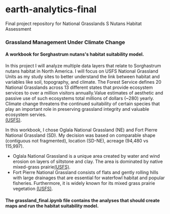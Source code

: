 # earth-analytics-final
Final project repository for National Grasslands S Nutans Habitat Assessment
### Grassland Management Under Climate Change

#### A workbook for Sorghastrum nutans's habitat suitability model. 

In this project I will analyze multiple data layers that relate to Sorghastrum nutans habitat in North America. I will focus on USFS National Grassland Units as my study sites to better understand the link between habitat and variables like soil, topography, and climate. The Forest Service defines 20 National Grasslands across 13 different states that provide ecosystem services to over a million visitors annually.Value estimates of aesthetic and passive use of such ecosystems total millions of dollars (~280) yearly. Climate change threatens the continued suitability of certain species that play an important role in preserving grassland integrity and valuable ecosystem servies.  
[(USFS)](https://www.fs.usda.gov/managing-land/national-forests-grasslands/national-grasslands/ecoservices).

In this workbook, I chose Oglala National Grassland (NE) and Fort Pierre National Grassland (SD). My decision was based on comparable shape (contiguous not fragmented), location (SD-NE), acreage (94,480 vs 115,997).
- Oglala National Grassland is a unique area created by water and wind erosion on layers of siltstone and clay. The area is dominated by native mixed-grass prairie[(USFS)](https://www.fs.usda.gov/recarea/nebraska/recarea/?recid=30328).
- Fort Pierre National Grassland consists of flats and gently rolling hills with large drainages that are essential for waterfowl habitat and popular fisheries. Furthermore, it is widely known for its mixed grass prairie vegetation [(USFS)](https://www.fs.usda.gov/recarea/nebraska/recarea/?recid=10637).

#### The grassland_final.ipynb file contains the analyses that should create maps and run the habitat suitability model.
